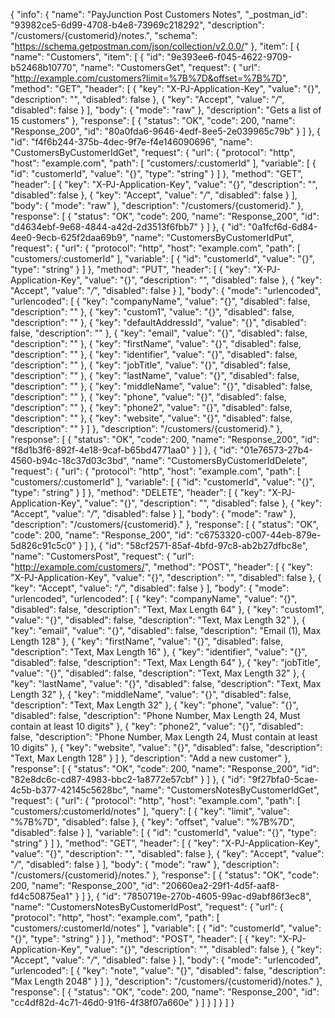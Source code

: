 {
  "info": {
    "name": "PayJunction Post Customers Notes",
    "_postman_id": "93982ce5-6d99-4708-b4e8-73969c218292",
    "description": "/customers/{customerid}/notes.",
    "schema": "https://schema.getpostman.com/json/collection/v2.0.0/"
  },
  "item": [
    {
      "name": "Customers",
      "item": [
        {
          "id": "9e393ee6-f045-4622-9709-b52468b10770",
          "name": "CustomersGet",
          "request": {
            "url": "http://example.com/customers?limit=%7B%7D&offset=%7B%7D",
            "method": "GET",
            "header": [
              {
                "key": "X-PJ-Application-Key",
                "value": "{}",
                "description": "",
                "disabled": false
              },
              {
                "key": "Accept",
                "value": "*/*",
                "disabled": false
              }
            ],
            "body": {
              "mode": "raw"
            },
            "description": "Gets a list of 15 customers"
          },
          "response": [
            {
              "status": "OK",
              "code": 200,
              "name": "Response_200",
              "id": "80a0fda6-9646-4edf-8ee5-2e039965c79b"
            }
          ]
        },
        {
          "id": "f4f6b244-375b-4dec-9f7e-f4e146090696",
          "name": "CustomersByCustomerIdGet",
          "request": {
            "url": {
              "protocol": "http",
              "host": "example.com",
              "path": [
                "customers/:customerId"
              ],
              "variable": [
                {
                  "id": "customerId",
                  "value": "{}",
                  "type": "string"
                }
              ]
            },
            "method": "GET",
            "header": [
              {
                "key": "X-PJ-Application-Key",
                "value": "{}",
                "description": "",
                "disabled": false
              },
              {
                "key": "Accept",
                "value": "*/*",
                "disabled": false
              }
            ],
            "body": {
              "mode": "raw"
            },
            "description": "/customers/{customerid}."
          },
          "response": [
            {
              "status": "OK",
              "code": 200,
              "name": "Response_200",
              "id": "d4634ebf-9e68-4844-a42d-2d3513f6fbb7"
            }
          ]
        },
        {
          "id": "0a1fcf6d-6d84-4ee0-9ecb-625f2daa69b9",
          "name": "CustomersByCustomerIdPut",
          "request": {
            "url": {
              "protocol": "http",
              "host": "example.com",
              "path": [
                "customers/:customerId"
              ],
              "variable": [
                {
                  "id": "customerId",
                  "value": "{}",
                  "type": "string"
                }
              ]
            },
            "method": "PUT",
            "header": [
              {
                "key": "X-PJ-Application-Key",
                "value": "{}",
                "description": "",
                "disabled": false
              },
              {
                "key": "Accept",
                "value": "*/*",
                "disabled": false
              }
            ],
            "body": {
              "mode": "urlencoded",
              "urlencoded": [
                {
                  "key": "companyName",
                  "value": "{}",
                  "disabled": false,
                  "description": ""
                },
                {
                  "key": "custom1",
                  "value": "{}",
                  "disabled": false,
                  "description": ""
                },
                {
                  "key": "defaultAddressId",
                  "value": "{}",
                  "disabled": false,
                  "description": ""
                },
                {
                  "key": "email",
                  "value": "{}",
                  "disabled": false,
                  "description": ""
                },
                {
                  "key": "firstName",
                  "value": "{}",
                  "disabled": false,
                  "description": ""
                },
                {
                  "key": "identifier",
                  "value": "{}",
                  "disabled": false,
                  "description": ""
                },
                {
                  "key": "jobTitle",
                  "value": "{}",
                  "disabled": false,
                  "description": ""
                },
                {
                  "key": "lastName",
                  "value": "{}",
                  "disabled": false,
                  "description": ""
                },
                {
                  "key": "middleName",
                  "value": "{}",
                  "disabled": false,
                  "description": ""
                },
                {
                  "key": "phone",
                  "value": "{}",
                  "disabled": false,
                  "description": ""
                },
                {
                  "key": "phone2",
                  "value": "{}",
                  "disabled": false,
                  "description": ""
                },
                {
                  "key": "website",
                  "value": "{}",
                  "disabled": false,
                  "description": ""
                }
              ]
            },
            "description": "/customers/{customerid}."
          },
          "response": [
            {
              "status": "OK",
              "code": 200,
              "name": "Response_200",
              "id": "f8d1b3f6-892f-4e18-9caf-b65bd4771aa0"
            }
          ]
        },
        {
          "id": "01e76573-27b4-4560-b94c-18c37d03c3bd",
          "name": "CustomersByCustomerIdDelete",
          "request": {
            "url": {
              "protocol": "http",
              "host": "example.com",
              "path": [
                "customers/:customerId"
              ],
              "variable": [
                {
                  "id": "customerId",
                  "value": "{}",
                  "type": "string"
                }
              ]
            },
            "method": "DELETE",
            "header": [
              {
                "key": "X-PJ-Application-Key",
                "value": "{}",
                "description": "",
                "disabled": false
              },
              {
                "key": "Accept",
                "value": "*/*",
                "disabled": false
              }
            ],
            "body": {
              "mode": "raw"
            },
            "description": "/customers/{customerid}."
          },
          "response": [
            {
              "status": "OK",
              "code": 200,
              "name": "Response_200",
              "id": "c6753320-c007-44eb-879e-5d826c91c5c0"
            }
          ]
        },
        {
          "id": "58cf2571-85af-4bfd-97c8-ab2b27dfbc8e",
          "name": "CustomersPost",
          "request": {
            "url": "http://example.com/customers/",
            "method": "POST",
            "header": [
              {
                "key": "X-PJ-Application-Key",
                "value": "{}",
                "description": "",
                "disabled": false
              },
              {
                "key": "Accept",
                "value": "*/*",
                "disabled": false
              }
            ],
            "body": {
              "mode": "urlencoded",
              "urlencoded": [
                {
                  "key": "companyName",
                  "value": "{}",
                  "disabled": false,
                  "description": "Text, Max Length 64"
                },
                {
                  "key": "custom1",
                  "value": "{}",
                  "disabled": false,
                  "description": "Text, Max Length 32"
                },
                {
                  "key": "email",
                  "value": "{}",
                  "disabled": false,
                  "description": "Email (1), Max Length 128"
                },
                {
                  "key": "firstName",
                  "value": "{}",
                  "disabled": false,
                  "description": "Text, Max Length 16"
                },
                {
                  "key": "identifier",
                  "value": "{}",
                  "disabled": false,
                  "description": "Text, Max Length 64"
                },
                {
                  "key": "jobTitle",
                  "value": "{}",
                  "disabled": false,
                  "description": "Text, Max Length 32"
                },
                {
                  "key": "lastName",
                  "value": "{}",
                  "disabled": false,
                  "description": "Text, Max Length 32"
                },
                {
                  "key": "middleName",
                  "value": "{}",
                  "disabled": false,
                  "description": "Text, Max Length 32"
                },
                {
                  "key": "phone",
                  "value": "{}",
                  "disabled": false,
                  "description": "Phone Number, Max Length 24, Must contain at least 10 digits"
                },
                {
                  "key": "phone2",
                  "value": "{}",
                  "disabled": false,
                  "description": "Phone Number, Max Length 24, Must contain at least 10 digits"
                },
                {
                  "key": "website",
                  "value": "{}",
                  "disabled": false,
                  "description": "Text, Max Length 128"
                }
              ]
            },
            "description": "Add a new customer"
          },
          "response": [
            {
              "status": "OK",
              "code": 200,
              "name": "Response_200",
              "id": "82e8dc6c-cd87-4983-bbc2-1a8772e57cbf"
            }
          ]
        },
        {
          "id": "9f27bfa0-5cae-4c5b-b377-42145c5628bc",
          "name": "CustomersNotesByCustomerIdGet",
          "request": {
            "url": {
              "protocol": "http",
              "host": "example.com",
              "path": [
                "customers/:customerId/notes"
              ],
              "query": [
                {
                  "key": "limit",
                  "value": "%7B%7D",
                  "disabled": false
                },
                {
                  "key": "offset",
                  "value": "%7B%7D",
                  "disabled": false
                }
              ],
              "variable": [
                {
                  "id": "customerId",
                  "value": "{}",
                  "type": "string"
                }
              ]
            },
            "method": "GET",
            "header": [
              {
                "key": "X-PJ-Application-Key",
                "value": "{}",
                "description": "",
                "disabled": false
              },
              {
                "key": "Accept",
                "value": "*/*",
                "disabled": false
              }
            ],
            "body": {
              "mode": "raw"
            },
            "description": "/customers/{customerid}/notes."
          },
          "response": [
            {
              "status": "OK",
              "code": 200,
              "name": "Response_200",
              "id": "20660ea2-29f1-4d5f-aaf8-fd4c50875ea1"
            }
          ]
        },
        {
          "id": "7850719e-270b-4605-99ac-d9abf86f3ec8",
          "name": "CustomersNotesByCustomerIdPost",
          "request": {
            "url": {
              "protocol": "http",
              "host": "example.com",
              "path": [
                "customers/:customerId/notes"
              ],
              "variable": [
                {
                  "id": "customerId",
                  "value": "{}",
                  "type": "string"
                }
              ]
            },
            "method": "POST",
            "header": [
              {
                "key": "X-PJ-Application-Key",
                "value": "{}",
                "description": "",
                "disabled": false
              },
              {
                "key": "Accept",
                "value": "*/*",
                "disabled": false
              }
            ],
            "body": {
              "mode": "urlencoded",
              "urlencoded": [
                {
                  "key": "note",
                  "value": "{}",
                  "disabled": false,
                  "description": "Max Length 2048"
                }
              ]
            },
            "description": "/customers/{customerid}/notes."
          },
          "response": [
            {
              "status": "OK",
              "code": 200,
              "name": "Response_200",
              "id": "cc4df82d-4c71-46d0-91f6-4f38f07a660e"
            }
          ]
        }
      ]
    }
  ]
}